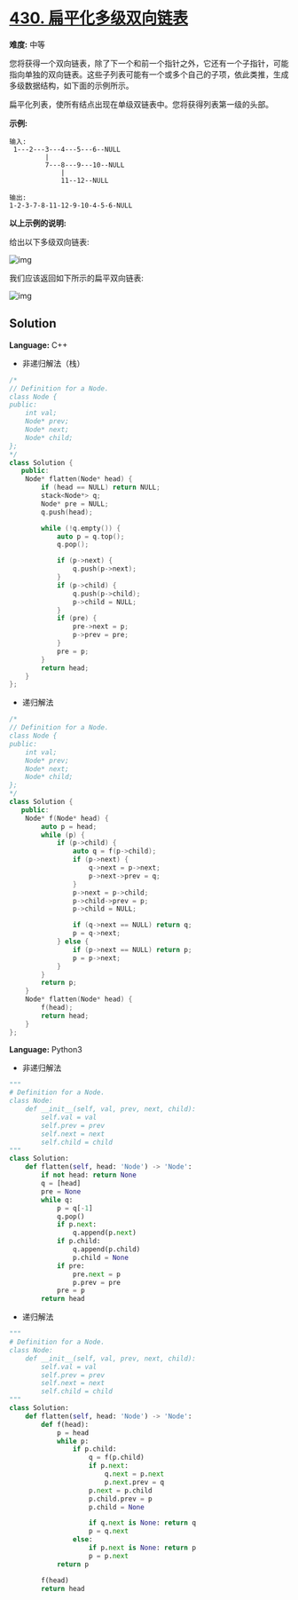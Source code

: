 # [430. 扁平化多级双向链表](https://leetcode-cn.com/problems/flatten-a-multilevel-doubly-linked-list/)

**难度:** 中等

您将获得一个双向链表，除了下一个和前一个指针之外，它还有一个子指针，可能指向单独的双向链表。这些子列表可能有一个或多个自己的子项，依此类推，生成多级数据结构，如下面的示例所示。

扁平化列表，使所有结点出现在单级双链表中。您将获得列表第一级的头部。

 **示例:** 

```
输入:
 1---2---3---4---5---6--NULL
         |
         7---8---9---10--NULL
             |
             11--12--NULL

输出:
1-2-3-7-8-11-12-9-10-4-5-6-NULL
```



 **以上示例的说明:** 

给出以下多级双向链表:

![img](https://assets.leetcode-cn.com/aliyun-lc-upload/uploads/2018/10/12/multilevellinkedlist.png)



我们应该返回如下所示的扁平双向链表:

![img](https://assets.leetcode-cn.com/aliyun-lc-upload/uploads/2018/10/12/multilevellinkedlistflattened.png)

## Solution

**Language:** C++

- 非递归解法（栈）

```C++
/*
// Definition for a Node.
class Node {
public:
    int val;
    Node* prev;
    Node* next;
    Node* child;
};
*/
class Solution {
   public:
    Node* flatten(Node* head) {
        if (head == NULL) return NULL;
        stack<Node*> q;
        Node* pre = NULL;
        q.push(head);

        while (!q.empty()) {
            auto p = q.top();
            q.pop();

            if (p->next) {
                q.push(p->next);
            }
            if (p->child) {
                q.push(p->child);
                p->child = NULL;
            }
            if (pre) {
                pre->next = p;
                p->prev = pre;
            }
            pre = p;
        }
        return head;
    }
};

```

- 递归解法

```c++
/*
// Definition for a Node.
class Node {
public:
    int val;
    Node* prev;
    Node* next;
    Node* child;
};
*/
class Solution {
   public:
    Node* f(Node* head) {
        auto p = head;
        while (p) {
            if (p->child) {
                auto q = f(p->child);
                if (p->next) {
                    q->next = p->next;
                    p->next->prev = q;
                }
                p->next = p->child;
                p->child->prev = p;
                p->child = NULL;

                if (q->next == NULL) return q;
                p = q->next;
            } else {
                if (p->next == NULL) return p;
                p = p->next;
            }
        }
        return p;
    }
    Node* flatten(Node* head) {
        f(head);
        return head;
    }
};
```

**Language:** Python3

- 非递归解法

```python
"""
# Definition for a Node.
class Node:
    def __init__(self, val, prev, next, child):
        self.val = val
        self.prev = prev
        self.next = next
        self.child = child
"""
class Solution:
    def flatten(self, head: 'Node') -> 'Node':
        if not head: return None
        q = [head]
        pre = None
        while q:
            p = q[-1]
            q.pop()
            if p.next:
                q.append(p.next)
            if p.child:
                q.append(p.child)
                p.child = None
            if pre:
                pre.next = p
                p.prev = pre
            pre = p
        return head
```

- 递归解法

```Python
"""
# Definition for a Node.
class Node:
    def __init__(self, val, prev, next, child):
        self.val = val
        self.prev = prev
        self.next = next
        self.child = child
"""
class Solution:
    def flatten(self, head: 'Node') -> 'Node':
        def f(head):
            p = head
            while p:
                if p.child:
                    q = f(p.child)
                    if p.next:
                        q.next = p.next
                        p.next.prev = q
                    p.next = p.child
                    p.child.prev = p
                    p.child = None

                    if q.next is None: return q
                    p = q.next
                else:
                    if p.next is None: return p
                    p = p.next
            return p

        f(head)
        return head

```
